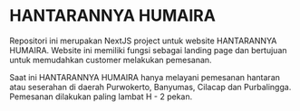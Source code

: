 # HANTARANNYA HUMAIRA

Repositori ini merupakan NextJS project untuk website HANTARANNYA HUMAIRA. Website ini memiliki fungsi sebagai landing page dan bertujuan untuk memudahkan customer melakukan pemesanan.

Saat ini HANTARANNYA HUMAIRA hanya melayani pemesanan hantaran atau seserahan di daerah Purwokerto, Banyumas, Cilacap dan Purbalingga. Pemesanan dilakukan paling lambat H - 2 pekan.